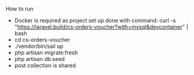 How to run
- Docker is required as project set up done with command: curl -s "https://laravel.build/cs-orders-voucher?with=mysql&devcontainer" | bash
- cd cs-orders-voucher  
- ./vendor/bin/sail up
- php artisan migrate:fresh
- php artisan db:seed
- post collection is shared

